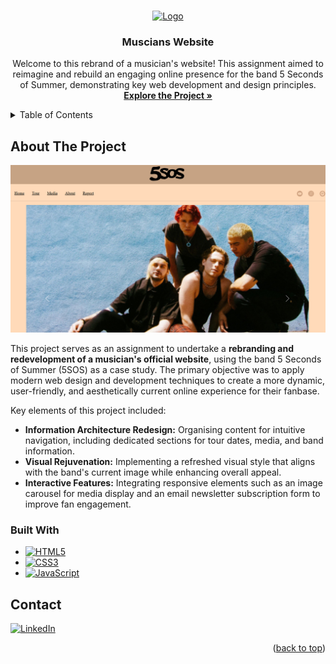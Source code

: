 <!-- Improved compatibility of back to top link: See: https://github.com/othneildrew/Best-README-Template/pull/73 -->
<a id="readme-top"></a>
<!--
*** Thanks for checking out the Best-README-Template. If you have a suggestion
*** that would make this better, please fork the repo and create a pull request
*** or simply open an issue with the tag "enhancement".
*** Don't forget to give the project a star!
*** Thanks again! Now go create something AMAZING! :D
-->



<!-- PROJECT SHIELDS -->
<!--
*** I'm using markdown "reference style" links for readability.
*** Reference links are enclosed in brackets [ ] instead of parentheses ( ).
*** See the bottom of this document for the declaration of the reference variables
*** for contributors-url, forks-url, etc. This is an optional, concise syntax you may use.
*** https://www.markdownguide.org/basic-syntax/#reference-style-links
-->



<!-- PROJECT LOGO -->
<br />
<div align="center">
  <a href="https://github.com/annikajun">
    <img src="Images/About.png" alt="Logo" width="100" height="100">
  </a>

<h3 align="center">Muscians Website</h3>

  <p align="center">
    Welcome to this  rebrand of a musician's website! This assignment aimed to reimagine and rebuild an engaging online presence for the band 5 Seconds of Summer, demonstrating key web development and design principles.
    <br />
    <a href="https://annikajun.github.io/musician_website/"><strong>Explore the Project »</strong></a>
  </p>
</div>



<!-- TABLE OF CONTENTS -->
<details>
  <summary>Table of Contents</summary>
  <ol>
    <li>
      <a href="#about-the-project">About The Project</a>
      <ul>
        <li><a href="#built-with">Built With</a></li>
      </ul>
    </li>
    <li><a href="#contact">Contact</a></li>
  </ol>
</details>



<!-- ABOUT THE PROJECT -->
## About The Project

[![Potfoilo Image][product-screenshot]](https://annikajun.github.io/musician_website/)

This project serves as an assignment to undertake a **rebranding and redevelopment of a musician's official website**, using the band 5 Seconds of Summer (5SOS) as a case study. The primary objective was to apply modern web design and development techniques to create a more dynamic, user-friendly, and aesthetically current online experience for their fanbase.

Key elements of this project included:
* **Information Architecture Redesign:** Organising content for intuitive navigation, including dedicated sections for tour dates, media, and band information.
* **Visual Rejuvenation:** Implementing a refreshed visual style that aligns with the band's current image while enhancing overall appeal.
* **Interactive Features:** Integrating responsive elements such as an image carousel for media display and an email newsletter subscription form to improve fan engagement.



### Built With


* [![HTML5][HTML5]][HTML5-url]
* [![CSS3][CSS3]][CSS3-url]
* [![JavaScript][JavaScript]][JavaScript-url]



<!-- CONTACT -->
## Contact

[![LinkedIn][linkedin-shield]][linkedin-url]

<p align="right">(<a href="#readme-top">back to top</a>)</p>



<!-- MARKDOWN LINKS & IMAGES -->

[product-screenshot]: Images/musicans_website.png

[linkedin-shield]: https://img.shields.io/badge/-LinkedIn-black.svg?style=for-the-badge&logo=linkedin&colorB=555
[linkedin-url]: https://linkedin.com/in/annika-jungfleisch

[HTML5]: https://img.shields.io/badge/HTML5-E34F26?style=for-the-badge&logo=html5&logoColor=white
[HTML5-url]: https://developer.mozilla.org/en-US/docs/Web/HTML

[CSS3]: https://img.shields.io/badge/CSS3-1572B6?style=for-the-badge&logo=css3&logoColor=white
[CSS3-url]: https://developer.mozilla.org/en-US/docs/Web/CSS

[JavaScript]: https://img.shields.io/badge/JavaScript-F7DF1E?style=for-the-badge&logo=javascript&logoColor=black
[JavaScript-url]: https://developer.mozilla.org/en-US/docs/Web/JavaScript

[JQuery]: https://img.shields.io/badge/jQuery-0769AD?style=for-the-badge&logo=jquery&logoColor=white
[JQuery-url]: https://jquery.com
